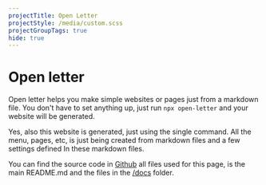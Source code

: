 ```yaml
---
projectTitle: Open Letter
projectStyle: /media/custom.scss
projectGroupTags: true
hide: true
---
```


# Open letter

Open letter helps you make simple websites or pages just from a markdown file. You don't have to set anything up, just run `npx open-letter` and your website will be generated.

Yes, also this website is generated, just using the single command. All the menu, pages, etc, is just being created from markdown files and a few settings defined In these markdown files.

You can find the source code in [Github](https://github.com/silvandiepen/open-letter) all files used for this page, is the main README.md and the files in the [/docs](https://github.com/silvandiepen/open-letter/tree/master/docs) folder.

